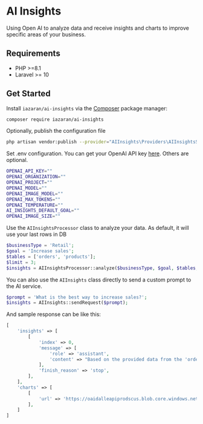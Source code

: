 # AI Insights
Using Open AI to analyze data and receive insights and charts to improve specific areas of your business.

## Requirements
- PHP >=8.1
- Laravel >= 10

## Get Started
Install `iazaran/ai-insights` via the [Composer](https://getcomposer.org/) package manager:

```bash
composer require iazaran/ai-insights
```

Optionally, publish the configuration file

```bash
php artisan vendor:publish --provider="AIInsights\Providers\AIInsightsServiceProvider"
```

Set .env configuration. You can get your OpenAI API key [here](https://platform.openai.com/account/api-keys). Others are optional.

```bash
OPENAI_API_KEY=""
OPENAI_ORGANIZATION=""
OPENAI_PROJECT=""
OPENAI_MODEL=""
OPENAI_IMAGE_MODEL=""
OPENAI_MAX_TOKENS=""
OPENAI_TEMPERATURE=""
AI_INSIGHTS_DEFAULT_GOAL=""
OPENAI_IMAGE_SIZE=""
```

Use the `AIInsightsProcessor` class to analyze your data. As default, it will use your last rows in DB

```php
$businessType = 'Retail';
$goal = 'Increase sales';
$tables = ['orders', 'products'];
$limit = 3;
$insights = AIInsightsProcessor::analyze($businessType, $goal, $tables, $limit);
```

You can also use the `AIInsights` class directly to send a custom prompt to the AI service.

```php
$prompt = 'What is the best way to increase sales?';
$insights = AIInsights::sendRequest($prompt);
```

And sample response can be like this:

```php
[
    'insights' => [
        [
            'index' => 0,
            'message' => [
                'role' => 'assistant',
                'content' => "Based on the provided data from the 'orders' and 'products' tables, here are some insights to improve your Retail business and increase sales:\n\n1. Focus on promoting high-margin products: The data shows that Product A has a higher profit margin compared to other products. Consider running targeted marketing campaigns for this item.\n2. Implement a loyalty program: Analyzing customer purchase history reveals repeat buyers. Introduce a loyalty program to incentivize these customers and encourage more frequent purchases.\n3. Optimize inventory management: The product data indicates some items have low stock levels. Ensure popular products are always available to avoid missing sales opportunities.\n4. Personalize marketing efforts: Use customer order history to create personalized product recommendations, potentially increasing cross-selling and upselling."
            ],
            'finish_reason' => 'stop',
        ],
    ],
    'charts' => [
        [
            'url' => 'https://oaidalleapiprodscus.blob.core.windows.net/private/org-123456/user-123456/img-abcdef.png'
        ],
    ]
]
```